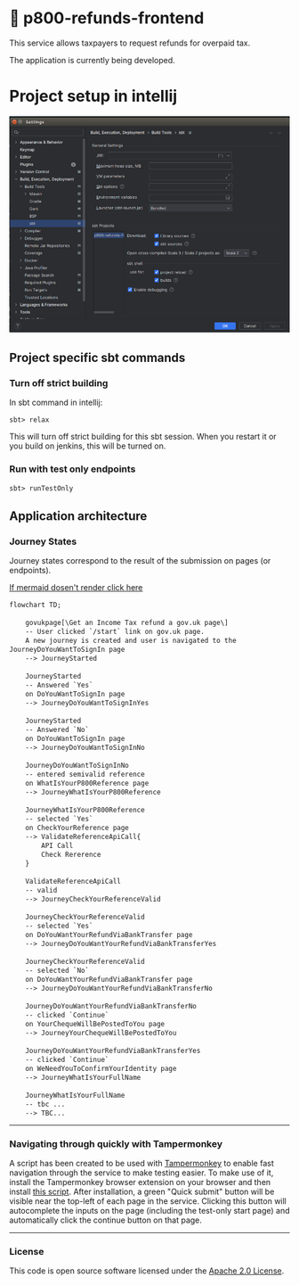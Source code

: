
# :construction: p800-refunds-frontend

This service allows taxpayers to request refunds for overpaid tax.

The application is currently being developed.


# Project setup in intellij

![img.png](readme/intellij-sbt-setup.png)

## Project specific sbt commands

### Turn off strict building

In sbt command in intellij:
```
sbt> relax
```
This will turn off strict building for this sbt session.
When you restart it or you build on jenkins, this will be turned on.

### Run with test only endpoints

```
sbt> runTestOnly
```


## Application architecture

### Journey States
Journey states correspond to the result of the submission on pages (or endpoints).

[If mermaid dosen't render click here](https://mermaid.live/edit#pako:eNqtVU1z2jAQ_Ss7OoOLceIAh84k5JIeMpmEhknrzqDaC6i2JSrLIQnDf-_KNjblK-lMzcWs3nv7tNqVVyxUEbIBmyZqGc65NjC6DmQggZ6Zes7jBZ_h9yAYJlykwCUIGaoUwfAX0DjNZQTcAp08BgsNgh9Qsttt-JqhhjARYYwRTD5lhvQnkAgZg5LbLKekXILEJfxSuZb4CiKDUCM3xOWUJrdiFJP8WcyKqFFg5ghfSvy1elL5mEszUg9iJm9k6afy8nkDe7AmiAyw2ebOQu3-UmZL1Nb5rZpUYbJ9OA_sJdrD3aqdjAcQTXaUpkieYSqeeSIiW26KyBAbL-M5NzcZqei7XqdzXwMOOzqC3nF1FFUZyzDB0BZq8oTZVl2GcwxjS_vbRuPi0e6CDq5ev1yIIU-SVQkpGuDuBmwImlAhC_fE2N77emP6mGhTyKJ4e7XYd_tY4k7L1qpSmVK5VYaK7ty0ZmZbc4xDLgk2VHIqdLpfmYo51SqF5ZwWQBgaiop94mQr4mZOaKwMFoZogOUMo48fPBRjsHX4R8vyzuHXrVxx6V54FPyKy3ikucxI6_A0vs-jPDsN-nGPh-f2v1s8PtgnKZXd-n6kRjFC5jipLVs67fZ3jmORJFd4pzLa18iqH_Z6gvDPFqnwzRCZnyE4jtMkHF0N6T9rsRR1ykVEn5BijgNGV3KKARvQa8R1HLBArgnHc6MeXmXIBkbn2GL5ws7XteAzzdNNcMElG6zYCxu4Zz3Hu_Au3PNu33X7fu-8xV7ZoO12O47nd3q-73UvPK_bO1u32JtSJOE6Hc_td_we_Xy_TwqF4Ldi0eqv_wAOZFOL)

```mermaid
flowchart TD;

    govukpage[\Get an Income Tax refund a gov.uk page\]
    -- User clicked `/start` link on gov.uk page.
    A new journey is created and user is navigated to the JourneyDoYouWantToSignIn page
    --> JourneyStarted

    JourneyStarted
    -- Answered `Yes`
    on DoYouWantToSignIn page
    --> JourneyDoYouWantToSignInYes

    JourneyStarted
    -- Answered `No`
    on DoYouWantToSignIn page
    --> JourneyDoYouWantToSignInNo

    JourneyDoYouWantToSignInNo
    -- entered semivalid reference
    on WhatIsYourP800Reference page
    --> JourneyWhatIsYourP800Reference

    JourneyWhatIsYourP800Reference
    -- selected `Yes`
    on CheckYourReference page
    --> ValidateReferenceApiCall{
        API Call
        Check Rererence
    }

    ValidateReferenceApiCall
    -- valid
    --> JourneyCheckYourReferenceValid

    JourneyCheckYourReferenceValid
    -- selected `Yes`
    on DoYouWantYourRefundViaBankTransfer page
    --> JourneyDoYouWantYourRefundViaBankTransferYes

    JourneyCheckYourReferenceValid
    -- selected `No`
    on DoYouWantYourRefundViaBankTransfer page
    --> JourneyDoYouWantYourRefundViaBankTransferNo

    JourneyDoYouWantYourRefundViaBankTransferNo
    -- clicked `Continue`
    on YourChequeWillBePostedToYou page
    --> JourneyYourChequeWillBePostedToYou

    JourneyDoYouWantYourRefundViaBankTransferYes
    -- clicked `Continue`
    on WeNeedYouToConfirmYourIdentity page
    --> JourneyWhatIsYourFullName

    JourneyWhatIsYourFullName
    -- tbc ...
    --> TBC...
```

---

### Navigating through quickly with Tampermonkey
A script has been created to be used with [Tampermonkey](https://www.tampermonkey.net/) to enable fast navigation through
the service to make testing easier. To make use of it, install the Tampermonkey browser extension on your browser and
then install [this script](https://raw.githubusercontent.com/hmrc/p800-refunds-frontend/main/tampermonkey/quickJourney.js). After
installation, a green "Quick submit" button will be visible near the top-left of each page in the service. Clicking this
button will autocomplete the inputs on the page (including the test-only start page) and automatically click the continue
button on that page.

---

### License

This code is open source software licensed under the [Apache 2.0 License]("http://www.apache.org/licenses/LICENSE-2.0.html").
